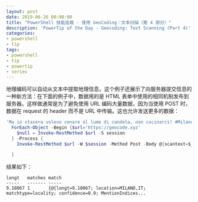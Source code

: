 ```yaml
---
layout: post
date: 2019-06-26 00:00:00
title: "PowerShell 技能连载 - 使用 GeoCoding：文本扫描（第 4 部分）"
description: 'PowerTip of the Day - Geocoding: Text Scanning (Part 4)'
categories:
- powershell
- tip
tags:
- powershell
- tip
- powertip
- series
---
```

地理编码可以自动从文本中提取地理信息。这个例子还展示了向服务器提交信息的一种新方法：在下面的例子中，数据用的是 HTML 表单中使用的相同机制发布到服务器。这样做通常是为了避免使用 URL 编码大量数据，因为当使用 POST 时，数据在 request 的 header 而不是 URL 中传输。这也允许发送更多的数据：

```powershell
'Ma io stasera volevo cenare al lume di candela, non cucinarci! #Milano #blackout' |
  ForEach-Object -Begin {$url='https://geocode.xyz'
    $null = Invoke-RestMethod $url -S session
  } -Process {
    Invoke-RestMethod $url -W $session -Method Post -Body @{scantext=$_;geoit='json'}

  }
```

结果如下：

    longt   matches match
    -----   ------- -----
    9.18067 1       {@{longt=9.18067; location=MILANO,IT; matchtype=locality; confidence=0.9; MentionIndices...

<!--本文国际来源：[Geocoding: Text Scanning (Part 4)](https://community.idera.com/database-tools/powershell/powertips/b/tips/posts/geocoding-text-scanning-part-4)-->

